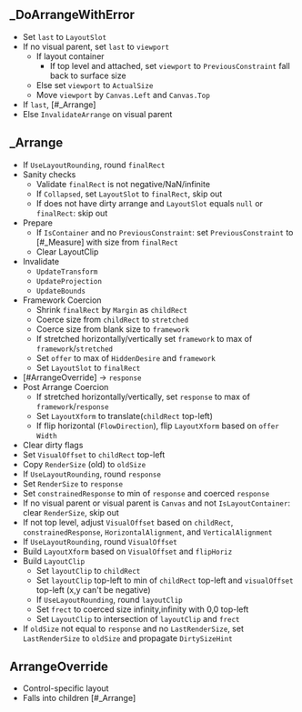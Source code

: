 ## _DoArrangeWithError

* Set `last` to `LayoutSlot`
* If no visual parent, set `last` to `viewport`
    * If layout container
        * If top level and attached, set `viewport` to `PreviousConstraint` fall back to surface size
    * Else set `viewport` to `ActualSize`
    * Move `viewport` by `Canvas.Left` and `Canvas.Top`
* If `last`, [#_Arrange]
* Else `InvalidateArrange` on visual parent

## _Arrange

* If `UseLayoutRounding`, round `finalRect`
* Sanity checks
    * Validate `finalRect` is not negative/NaN/infinite
    * If `Collapsed`, set `LayoutSlot` to `finalRect`, skip out
    * If does not have dirty arrange and `LayoutSlot` equals `null` or `finalRect`: skip out
* Prepare
    * If `IsContainer` and no `PreviousConstraint`: set `PreviousConstraint` to [#_Measure] with size from `finalRect`
    * Clear LayoutClip
* Invalidate
    * `UpdateTransform`
    * `UpdateProjection`
    * `UpdateBounds`
* Framework Coercion
    * Shrink `finalRect` by `Margin` as `childRect`
    * Coerce size from `childRect` to `stretched`
    * Coerce size from blank size to `framework`
    * If stretched horizontally/vertically set `framework` to max of `framework`/`stretched`
    * Set `offer` to max of `HiddenDesire` and `framework`
    * Set `LayoutSlot` to `finalRect`
* [#ArrangeOverride] -> `response`
* Post Arrange Coercion
    * If stretched horizontally/vertically, set `response` to max of `framework`/`response`
    * Set `LayoutXform` to translate(`childRect` top-left)
    * If flip horizontal (`FlowDirection`), flip `LayoutXform` based on `offer` `Width`
* Clear dirty flags
* Set `VisualOffset` to `childRect` top-left
* Copy `RenderSize` (old) to `oldSize`
* If `UseLayoutRounding`, round `response`
* Set `RenderSize` to `response`
* Set `constrainedResponse` to min of `response` and coerced `response`
* If no visual parent or visual parent is `Canvas` and not `IsLayoutContainer`: clear `RenderSize`, skip out
* If not top level, adjust `VisualOffset` based on `childRect`, `constrainedResponse`, `HorizontalAlignment`, and `VerticalAlignment`
* If `UseLayoutRounding`, round `VisualOffset`
* Build `LayoutXform` based on `VisualOffset` and `flipHoriz`
* Build `LayoutClip`
    * Set `layoutClip` to `childRect`
    * Set `layoutClip` top-left to min of `childRect` top-left and `visualOffset` top-left (x,y can't be negative)
    * If `UseLayoutRounding`, round `layoutClip`
    * Set `frect` to coerced size infinity,infinity with 0,0 top-left
    * Set `LayoutClip` to intersection of `layoutClip` and `frect`
* If `oldSize` not equal to `response` and no `LastRenderSize`, set `LastRenderSize` to `oldSize` and propagate `DirtySizeHint`

## ArrangeOverride

* Control-specific layout
* Falls into children [#_Arrange]